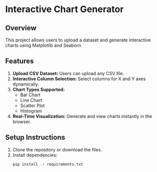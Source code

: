 # Interactive Chart Generator

## Overview
This project allows users to upload a dataset and generate interactive charts using Matplotlib and Seaborn.

## Features
1. **Upload CSV Dataset:** Users can upload any CSV file.
2. **Interactive Column Selection:** Select columns for X and Y axes dynamically.
3. **Chart Types Supported:**
   - Bar Chart
   - Line Chart
   - Scatter Plot
   - Histogram
4. **Real-Time Visualization:** Generate and view charts instantly in the browser.

## Setup Instructions
1. Clone the repository or download the files.
2. Install dependencies:
   ```bash
   pip install -r requirements.txt
